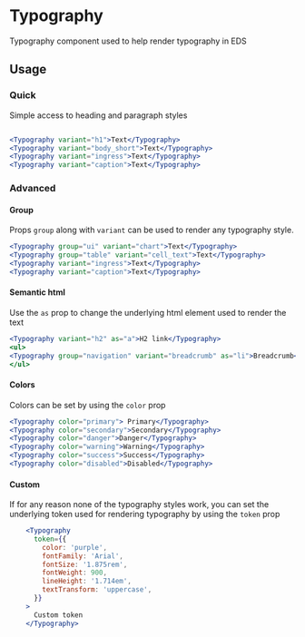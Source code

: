 # Typography

Typography component used to help render typography in EDS

## Usage

### Quick

Simple access to heading and paragraph styles
```jsx

<Typography variant="h1">Text</Typography>
<Typography variant="body_short">Text</Typography>
<Typography variant="ingress">Text</Typography>
<Typography variant="caption">Text</Typography>
```
### Advanced

#### Group
Props `group` along with `variant` can be used to render any typography style.
```jsx
<Typography group="ui" variant="chart">Text</Typography>
<Typography group="table" variant="cell_text">Text</Typography>
<Typography variant="ingress">Text</Typography>
<Typography variant="caption">Text</Typography>
```

#### Semantic html

Use the `as` prop to change the underlying html element used to render the text
```jsx
<Typography variant="h2" as="a">H2 link</Typography>
<ul>
<Typography group="navigation" variant="breadcrumb" as="li">Breadcrumb</Typography>
</ul>
```

#### Colors

Colors can be set by using the `color` prop

```jsx
<Typography color="primary"> Primary</Typography>
<Typography color="secondary">Secondary</Typography>
<Typography color="danger">Danger</Typography>
<Typography color="warning">Warning</Typography>
<Typography color="success">Success</Typography>
<Typography color="disabled">Disabled</Typography>
```

#### Custom

If for any reason none of the typography styles work, you can set the underlying token used for rendering typography by using the `token` prop

```jsx
    <Typography
      token={{
        color: 'purple',
        fontFamily: 'Arial',
        fontSize: '1.875rem',
        fontWeight: 900,
        lineHeight: '1.714em',
        textTransform: 'uppercase',
      }}
    >
      Custom token
    </Typography>
```
